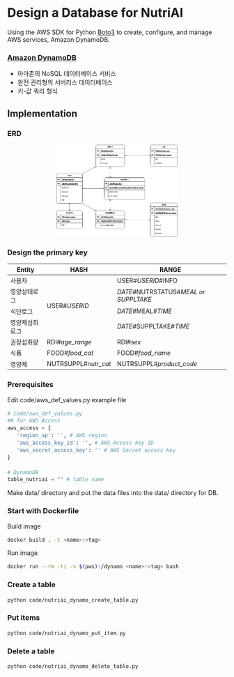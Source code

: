 # Design a Database for NutriAI
Using the AWS SDK for Python [Boto3](https://boto3.amazonaws.com/v1/documentation/api/latest/index.html) to create, configure, and manage AWS services, Amazon DynamoDB.
### [Amazon DynamoDB](https://aws.amazon.com/dynamodb/)
- 아마존의 NoSQL 데이터베이스 서비스
- 완전 관리형의 서버리스 데이터베이스
- 키-값 쿼리 형식

## Implementation
### ERD
<div align="center">
  <img width="55%" alt="NutriAI_database_ERD" src="https://github.com/Nutri-AI/.github/blob/main/profile/images/ERD_key.drawio.png">
</div>

### Design the primary key
<table>
    <thead>
        <tr>
            <th>Entity</th>
            <th>HASH</th>
            <th>RANGE</th>
        </tr>
    </thead>
    <tbody>
      <tr>
        <td>사용자</td>
        <td rowspan=4>USER#<i>USERID</i></td>
        <td>USER#<i>USERID</i>#INFO</td>
      </tr>
      <tr>
        <td>영양상태로그</td>
        <td><i>DATE</i>#NUTRSTATUS#<i>MEAL or SUPPLTAKE</i></td>
      </tr>
      <tr>
        <td>식단로그</td>
        <td><i>DATE</i>#MEAL#<i>TIME</i></td>
      </tr>
      <tr>
        <td>영양제섭취로그</td>
        <td><i>DATE</i>#SUPPLTAKE#<i>TIME</i></td>
      </tr>
      <tr>
        <td>권장섭취량</td>
        <td>RDI#<i>age_range</i></td>
        <td>RDI#<i>sex</i></td>
      </tr>
      <tr>
        <td>식품</td>
        <td>FOOD#<i>food_cat</i></td>
        <td>FOOD#<i>food_name</i></td>
      </tr>
      <tr>
        <td>영양제</td>
        <td>NUTRSUPPL#<i>nutr_cat</i></td>
        <td>NUTRSUPPL#<i>product_code</i></td>
      </tr>
    </tbody>
</table>

### Prerequisites
Edit code/aws_def_values.py.example file
   ```python
   # code/aws_def_values.py
   ## for AWS Access 
  aws_access = {
      'region_ap': '', # AWS region
      'aws_access_key_id': '', # AWS Access key ID
      'aws_secret_access_key': '' # AWS Secret access key
  }

  # DynamoDB
  table_nutriai = "" # table name
   ```

Make data/ directory and put the data files into the data/ directory for DB.

### Start with Dockerfile
Build image
   ```sh
docker build . -t <name>:<tag>
   ```
Run image
   ```sh
docker run --rm -ti -v $(pws):/dynamo <name>:<tag> bash
   ```

### Create a table
   ```sh
python code/nutriai_dynamo_create_table.py 
   ```

### Put items
   ```sh
python code/nutriai_dynamo_put_item.py 
   ```

### Delete a table
   ```sh
python code/nutriai_dynamo_delete_table.py
   ```

